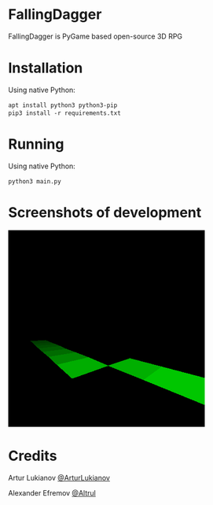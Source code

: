 # FallingDagger
FallingDagger is PyGame based open-source 3D RPG

# Installation
Using native Python:
```
apt install python3 python3-pip
pip3 install -r requirements.txt
```

# Running
Using native Python:
```
python3 main.py
```

# Screenshots of development
![PyGame graphics: core](screenshots/1.png)

# Credits
Artur Lukianov [@ArturLukianov](https://github.com/ArturLukianov)

Alexander Efremov [@Altrul](https://github.com/Altrul)